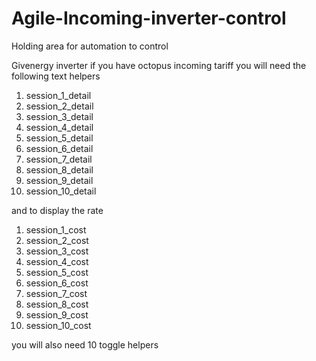 # Agile-Incoming-inverter-control
Holding area for automation to control  

Givenergy inverter if you have octopus incoming tariff
you will need the following text helpers

1. session_1_detail
2. session_2_detail
3. session_3_detail
4. session_4_detail
5. session_5_detail
6. session_6_detail
7. session_7_detail
8. session_8_detail
9. session_9_detail
10. session_10_detail

and to display the rate

1. session_1_cost
2. session_2_cost
3. session_3_cost
4. session_4_cost
5. session_5_cost
6. session_6_cost
7. session_7_cost
8. session_8_cost
9. session_9_cost
10. session_10_cost

you will also need 10 toggle helpers
